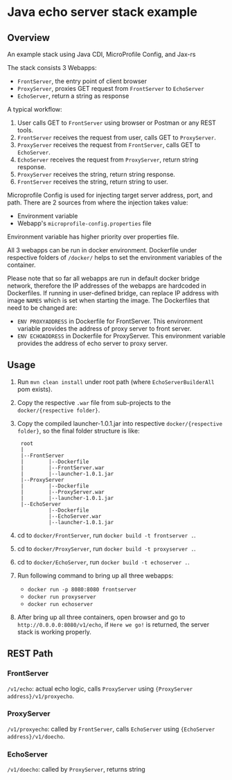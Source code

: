 # Java echo server stack example

## Overview
An example stack using Java CDI, MicroProfile Config, and Jax-rs

The stack consists 3 Webapps:
- `FrontServer`, the entry point of client browser
- `ProxyServer`, proxies GET request from `FrontServer` to `EchoServer`
- `EchoServer`, return a string as response

A typical workflow: 
1. User calls GET to `FrontServer` using browser or Postman or any REST tools.
2. `FrontServer` receives the request from user, calls GET to `ProxyServer`.
3. `ProxyServer` receives the request from `FrontServer`, calls GET to `EchoServer`.
4. `EchoServer` receives the request from `ProxyServer`, return string response.
5. `ProxyServer` receives the string, return string response.
6. `FrontServer` receives the string, return string to user.

Microprofile Config is used for injecting target server address, port, and path. There are 2 sources from where the injection takes value:
- Environment variable
- Webapp's `microprofile-config.properties` file

Environment variable has higher priority over properties file.

All 3 webapps can be run in docker environment. Dockerfile under respective folders of `/docker/` helps to set the environment variables of the container.

Please note that so far all webapps are run in default docker bridge network, therefore the IP addresses of the webapps are hardcoded in Dockerfiles. If running in user-defined bridge, can replace IP address with image `NAMES` which is set when starting the image. The Dockerfiles that need to be changed are:
- `ENV PROXYADDRESS` in Dockerfile for FrontServer. This environment variable provides the address of proxy server to front server.
- `ENV ECHOADDRESS` in Dockerfile for ProxyServer. This environment variable provides the address of echo server to proxy server.

## Usage
1. Run `mvn clean install` under root path (where `EchoServerBuilderAll` pom exists).
2. Copy the respective `.war` file from sub-projects to the `docker/{respective folder}`.
3. Copy the compiled launcher-1.0.1.jar into respective `docker/{respective folder}`, so the final folder structure is like:

        root
        |
        |--FrontServer
        |        |--Dockerfile
        |        |--FrontServer.war
        |        |--launcher-1.0.1.jar
        |--ProxyServer    
        |        |--Dockerfile
        |        |--ProxyServer.war
        |        |--launcher-1.0.1.jar
        |--EchoServer    
                 |--Dockerfile
                 |--EchoServer.war
                 |--launcher-1.0.1.jar
        
4. cd to `docker/FrontServer`, run `docker build -t frontserver .`.
5. cd to `docker/ProxyServer`, run `docker build -t proxyserver .`.
6. cd to `docker/EchoServer`, run `docker build -t echoserver .`.
7. Run following command to bring up all three webapps:
    - `docker run -p 8080:8080 frontserver`
    - `docker run proxyserver`
    - `docker run echoserver`
8. After bring up all three containers, open browser and go to `http://0.0.0.0:8080/v1/echo`, if `Here we go!` is returned, the server stack is working properly.

## REST Path
### FrontServer
`/v1/echo`: actual echo logic, calls `ProxyServer` using `{ProxyServer address}/v1/proxyecho`.

### ProxyServer
`/v1/proxyecho`: called by `FrontServer`, calls `EchoServer` using `{EchoServer address}/v1/doecho`.

### EchoServer
`/v1/doecho`: called by `ProxyServer`, returns string

